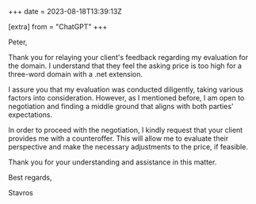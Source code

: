 +++
date = 2023-08-18T13:39:13Z

[extra]
from = "ChatGPT"
+++

Peter,

Thank you for relaying your client's feedback regarding my evaluation for the domain. I understand that they feel the asking price is too high for a three-word domain with a .net extension.

I assure you that my evaluation was conducted diligently, taking various factors into consideration. However, as I mentioned before, I am open to negotiation and finding a middle ground that aligns with both parties' expectations.

In order to proceed with the negotiation, I kindly request that your client provides me with a counteroffer. This will allow me to evaluate their perspective and make the necessary adjustments to the price, if feasible.

Thank you for your understanding and assistance in this matter.

Best regards,

Stavros
